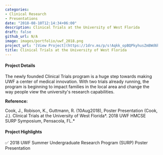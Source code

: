 ```yaml
---
categories:
- Clinical Research
- Presentations
date: "2018-08-10T12:14:34+06:00"
description: Clinical Trials at the University of West Florida
draft: false
github_url: N/A
image: images/portfolio/uwf_2018.png
project_url: '[View Project](https://1drv.ms/p/s!Aqkk_opBQPkyhusZmBWd6hlWMyQQhQ?e=ao3i1b)'
title: Clinical Trials at the University of West Florida
---
```


#### Project Details

The newly founded Clinical Trials program is a huge step towards making UWF a center of medical innovation. With two trials already running, the program is beginning to impact families in the local area and change the way people view the university's research capabilities.

**Reference:**

Cook, J., Robison, K., Guttmann, R. (10Aug2018), Poster Presentation (Cook, J.). Clinical Trials at the University of West Florida*. 2018 UWF HMCSE SURP Symposium, Pensacola, FL.*

#### Project Highlights

✅ 2018 UWF Summer Undergraduate Research Program (SURP) Poster Presentation
